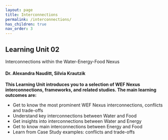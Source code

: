 ```yaml
---
layout: page
title: Interconnections
permalink: /interconnections/
has_children: true
nav_order: 3
---
```


## Learning Unit 02
Interconnections within the Water-Energy-Food Nexus

#### Dr. Alexandra Nauditt, Silvia Krautzik


**This Learning Unit introduces you to a selection of WEF Nexus interconnections, frameworks, and related studies. The main learning outcomes are:**

- Get to know the most prominent WEF Nexus interconnections, conflicts and trade-offs
- Understand key interconnections between Water and Food
- Get insights into interconnections between Water and Energy
- Get to know main interconnections between Energy and Food
- Learn from Case Study examples: conflicts and trade-offs